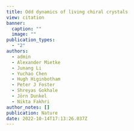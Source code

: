 ```yaml
---
title: Odd dynamics of living chiral crystals
view: citation
banner:
  caption: ""
  image: ""
publication_types:
  - "2"
authors:
  - admin
  - Alexander Mietke
  - Junang Li
  - Yuchao Chen
  - Hugh Higinbotham
  - Peter J Foster
  - Shreyas Gokhale
  - Jörn Dunkel
  - Nikta Fakhri
author_notes: []
publication: Nature
date: 2022-10-14T17:13:26.037Z
---
```

